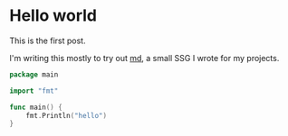 # Hello world

This is the first post.

I'm writing this mostly to try out [md](https://github.com/ruggi/md), a small SSG I wrote for my projects.

```go
package main

import "fmt"

func main() {
    fmt.Println("hello")
}
```
